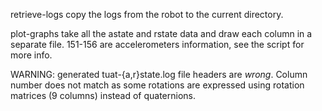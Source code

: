 retrieve-logs copy the logs from the robot to the current directory.

plot-graphs take all the astate and rstate data and draw each
column in a separate file. 151-156 are accelerometers information,
see the script for more info.

WARNING: generated tuat-{a,r}state.log file headers are *wrong*.
Column number does not match as some rotations are expressed using
rotation matrices (9 columns) instead of quaternions.
